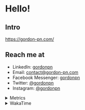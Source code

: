 # Hello!

## Intro

<https://gordon-pn.com/>

## Reach me at

- LinkedIn: [gordonpn](https://www.linkedin.com/in/gordonpn/)
- Email: [contact@gordon-pn.com](mailto:contact@gordon-pn.com)
- Facebook Messenger: [gordonpn](https://www.messenger.com/t/Gordonpn)
- Twitter: [@gordonpn](https://twitter.com/Gordonpn)
- Instagram: [@gordonpn](https://www.instagram.com/gordonpn/)

<details>
  <summary>Metrics</summary>

  <img align="center" src="https://github.com/gordonpn/gordonpn/blob/master/github-metrics.svg" alt="GitHub Metrics">

</details>

<details>
  <summary>WakaTime</summary>

  <!--START_SECTION:waka-->
📊 **This Week I Spent My Time On** 

```text
💬 Programming Languages: 
Other                    22 hrs 18 mins      ████████████░░░░░░░░░░░░░   46.50 % 
Java                     15 hrs 1 min        ████████░░░░░░░░░░░░░░░░░   31.30 % 
Brazil Dependency Config 3 hrs 9 mins        ██░░░░░░░░░░░░░░░░░░░░░░░   06.56 % 
XML                      2 hrs 58 mins       ██░░░░░░░░░░░░░░░░░░░░░░░   06.19 % 
Bash                     2 hrs 56 mins       ██░░░░░░░░░░░░░░░░░░░░░░░   06.13 % 

🔥 Editors: 
Chrome                   20 hrs 55 mins      ███████████░░░░░░░░░░░░░░   43.62 % 
iTerm2                   10 hrs 32 mins      █████░░░░░░░░░░░░░░░░░░░░   21.96 % 
IntelliJ IDEA            8 hrs 1 min         ████░░░░░░░░░░░░░░░░░░░░░   16.72 % 
Slack                    5 hrs 6 mins        ███░░░░░░░░░░░░░░░░░░░░░░   10.63 % 
VS Code                  53 mins             ░░░░░░░░░░░░░░░░░░░░░░░░░   01.85 % 
```


 Last Updated on 20/03/2025 10:25:59 UTC
<!--END_SECTION:waka-->
</details>
